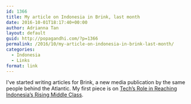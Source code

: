```yaml
---
id: 1366
title: My article on Indonesia in Brink, last month
date: 2016-10-01T18:17:40+00:00
author: Adrianna Tan
layout: default
guid: http://popagandhi.com/?p=1366
permalink: /2016/10/my-article-on-indonesia-in-brink-last-month/
categories:
  - Indonesia
  - Links
format: link
---
```

I've started writing articles for Brink, a new media publication by the same people behind the Atlantic. My first piece is on [Tech’s Role in Reaching Indonesia’s Rising Middle Class](http://www.brinknews.com/asia/techs-role-in-reaching-indonesias-rising-middle-class).
